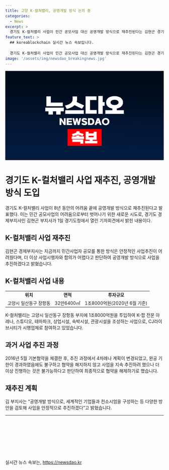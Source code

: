 ```yaml
---
title: 고양 K-컬쳐밸리, 공영개발 방식 논의 중
categories:
  - News
excerpt: >
  경기도 K-컬처밸리 사업이 민간 공모사업 대신 공영개발 방식으로 재추진된다는 김현곤 경기도 경제부지사의 발언이 이목을 끌고 있다. 경기도는 어려운 사업 추진 상황과 협약 해제로 사업을 새로운 방향으로 이끌겠다는 계획을 밝혔다. K-컬처밸리는 1조8000억원 투입해 K-팝 전문 아레나 등을 조성하는 사업으로, 현재 공정률은 3%를 조금 넘는 상황이며, 경기도는 공영개발 방식으로 안정적인 추진을 위해 다양한 방안을 검토 중이라고 전했다.
feature_text: >
  ## koreablockchain 실시간 뉴스 속보입니다.

  경기도 K-컬처밸리 사업이 민간 공모사업 대신 공영개발 방식으로 재추진된다는 김현곤 경기도 경제부지사의 발언이 이목을 끌고 있다. 경기도는 어려운 사업 추진 상황과 협약 해제로 사업을 새로운 방향으로 이끌겠다는 계획을 밝혔다. K-컬처밸리는 1조8000억원 투입해 K-팝 전문 아레나 등을 조성하는 사업으로, 현재 공정률은 3%를 조금 넘는 상황이며, 경기도는 공영개발 방식으로 안정적인 추진을 위해 다양한 방안을 검토 중이라고 전했다.
image: '/assets/img/newsdao_breakingnews.jpg'
---
```


<p><img src="/assets/img/newsdao_breakingnews.jpg" alt="koreablockchain 속보" /></p>

<h1>경기도 K-컬처밸리 사업 재추진, 공영개발 방식 도입</h1>

<p data-ke-size="size16">경기도 K-컬처밸리 사업이 8년 동안의 어려움 끝에 공영개발 방식으로 재추진된다고 발표했다. 이는 민간 공모사업의 어려움으로부터 벗어나기 위한 새로운 시도로, 경기도 경제부지사인 김현곤 부지사가 1일 경기도청에서 열린 기자회견에서 밝힌 내용이다.</p>

<h2 data-ke-size="size26">K-컬처밸리 사업 재추진</h2>

<p data-ke-size="size16">김현곤 경제부지사는 지금까지 민간사업자 공모를 통한 방식은 안정적인 사업추진이 어려웠다며, 더 이상 사업시행자와 합의가 어렵다고 판단하여 공영개발 방식으로 사업을 추진하겠다고 밝혔습니다.</p>

<h2 data-ke-size="size26">K-컬처밸리 사업 내용</h2>

<table>
    <tr>
        <td style="text-align: center; height: 17px;"><b>위치</b></td>
        <td style="text-align: center; height: 17px;"><b>면적</b></td>
        <td style="text-align: center; height: 17px;"><b>투자규모</b></td>
    </tr>
    <tr>
        <td style="text-align: center; height: 17px;">고양시 일산동구 장항동</td>
        <td style="text-align: center; height: 17px;">32만6400㎡</td>
        <td style="text-align: center; height: 17px;">1조8000억원(2020년 6월 기준)</td>
    </tr>
</table>

<p data-ke-size="size16">K-컬처밸리는 고양시 일산동구 장항동 부지에 1조8000억원을 투입하여 K-팝 전문 아레나, 스튜디오, 테마파크, 상업시설, 숙박시설, 관광시설을 조성하는 사업으로, CJ라이브시티가 시행업체로 참여하고 있었습니다.</p>

<h2 data-ke-size="size26">과거 사업 추진 과정</h2>

<p data-ke-size="size16">2016년 5월 기본협약을 체결한 후, 추진 과정에서 4차례나 계획이 변경되었고, 완공 기한이 경과하였음에도 불구하고 협약을 해지하지 않고 사업을 지속 추진하려 했으나 더 이상 진행하는 것은 불가능하다고 판단하여 최종적으로 협약을 해제하기로 했습니다.</p>

<h2 data-ke-size="size26">재추진 계획</h2>

<p data-ke-size="size16">김 부지사는 “공영개발 방식으로, 세계적인 기업들과 컨소시엄을 구성하는 등 다양한 방안을 검토해 사업을 안정적으로 추진하겠다”고 밝혔습니다.</p>

<hr>

<p data-ke-size="size16">&nbsp;</p>

<p data-ke-size="size16">&nbsp;</p>

<p data-ke-size="size16">&nbsp;</p>

<p data-ke-size="size16">&nbsp;</p>
실시간 뉴스 속보는, <a href="https://newsdao.kr" rel="dofollow">https://newsdao.kr</a>


